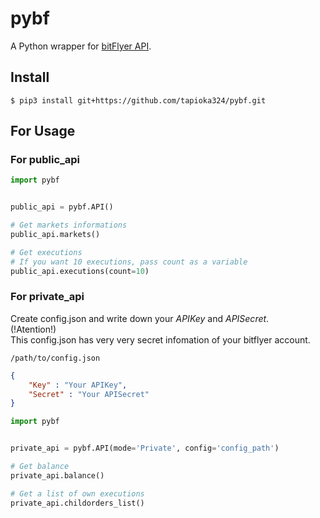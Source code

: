 # pybf

A Python wrapper for [bitFlyer API](https://lightning.bitflyer.com/docs#http-api).

## Install

```
$ pip3 install git+https://github.com/tapioka324/pybf.git
```

## For Usage

### For public_api
```python
import pybf


public_api = pybf.API()

# Get markets informations
public_api.markets() 

# Get executions
# If you want 10 executions, pass count as a variable
public_api.executions(count=10)
```

### For private_api  
Create config.json and write down your *APIKey* and *APISecret*.  
(!Atention!)  
 This config.json has very very secret infomation of your bitflyer account.

`/path/to/config.json`
```json
{
    "Key" : "Your APIKey",
    "Secret" : "Your APISecret"
}
```

```python
import pybf


private_api = pybf.API(mode='Private', config='config_path')

# Get balance
private_api.balance()

# Get a list of own executions
private_api.childorders_list()
```
